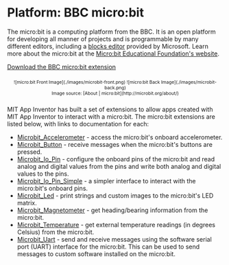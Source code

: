 # Platform: BBC micro:bit

The micro:bit is a computing platform from the BBC. It is an open platform for developing all manner of projects and is programmable by many different editors, including a <a href="https://pxt.microbit.org" target="_blank" rel="nofollow">blocks editor</a> provided by Microsoft. Learn more about the micro:bit at the <a rel="nofollow" href="http://microbit.org/about/" target="_blank">Micro:bit Educational Foundation's website</a>.

<a href="/assets/resources/SimpleMicrobit.aix">Download the BBC micro:bit extension</a>

<div style="text-align: center; font-size: 75%; margin: 16pt 0;">
![micro:bit Front Image](./images/microbit-front.png)
![micro:bit Back Image](./images/microbit-back.png)
<br>
Image source: [About | micro:bit](http://microbit.org/about/)
</div>

MIT App Inventor has built a set of extensions to allow apps created with MIT App Inventor to interact with a micro:bit. The micro:bit extensions are listed below, with links to documentation for each:

* [Microbit_Accelerometer](#/microbit/microbitaccelerometer) - access the micro:bit's onboard accelerometer.
* [Microbit_Button](#/microbit/microbitbutton) - receive messages when the micro:bit's buttons are pressed.
* [Microbit_Io\_Pin](#/microbit/microbitiopin) - configure the onboard pins of the micro:bit and read analog and digital values from the pins and write both analog and digital values to the pins.
* [Microbit_Io\_Pin\_Simple](#/microbit/microbitiopinsimple) - a simpler interface to interact with the micro:bit's onboard pins.
* [Microbit_Led](#/microbit/microbitled) - print strings and custom images to the micro:bit's LED matrix.
* [Microbit_Magnetometer](#/microbit/microbitmagnetometer) - get heading/bearing information from the micro:bit.
* [Microbit_Temperature](#/microbit/microbittemperature) - get external temperature readings (in degrees Celsius) from the micro:bit.
* [Microbit_Uart](#/microbit/microbituart) - send and receive messages using the software serial port (UART) interface for the micro:bit. This can be used to send messages to custom software installed on the micro:bit.
